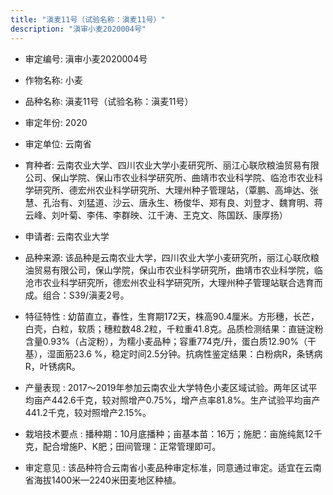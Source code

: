 ```yaml
---
title: "滇麦11号（试验名称：滇麦11号）"
description: "滇审小麦2020004号"
---
```

* 审定编号:  滇审小麦2020004号

*  作物名称:  小麦

*  品种名称:  滇麦11号（试验名称：滇麦11号）

*  审定年份:  2020

*  审定单位:  云南省

* 育种者:  云南农业大学、四川农业大学小麦研究所、丽江心联欣粮油贸易有限公司、保山学院、保山市农业科学研究所、曲靖市农业科学院、临沧市农业科学研究所、德宏州农业科学研究所、大理州种子管理站，（覃鹏、高坤达、张慧、孔治有、刘猛道、沙云、唐永生、杨俊华、郑有良、刘登才、魏育明、蒋云峰、刘叶菊、李伟、李群映、江千涛、王克文、陈国跃、康厚扬）

*  申请者:  云南农业大学

*  品种来源:  该品种是云南农业大学，四川农业大学小麦研究所，丽江心联欣粮油贸易有限公司，保山学院，保山市农业科学研究所，曲靖市农业科学院，临沧市农业科学研究所，德宏州农业科学研究所，大理州种子管理站联合选育而成。组合：S39/滇麦2号。

*  特征特性 : 
幼苗直立，春性，生育期172天，株高90.4厘米。方形穗，长芒，白壳，白粒，软质；穗粒数48.2粒，千粒重41.8克。品质检测结果：直链淀粉含量0.93%（占淀粉），为糯小麦品种；容重774克/升，蛋白质12.90%（干基），湿面筋23.6 %，稳定时间2.5分钟。抗病性鉴定结果：白粉病R，条锈病R，叶锈病R。
 
*  产量表现 : 
2017～2019年参加云南农业大学特色小麦区域试验。两年区试平均亩产442.6千克，较对照增产0.75%，增产点率81.8%。生产试验平均亩产441.2千克，较对照增产2.15%。

*  栽培技术要点 : 
播种期：10月底播种；亩基本苗：16万；施肥：亩施纯氮12千克，配合增施P、K肥；田间管理：正常管理即可。

*  审定意见 : 
该品种符合云南省小麦品种审定标准，同意通过审定。适宜在云南省海拔1400米—2240米田麦地区种植。
